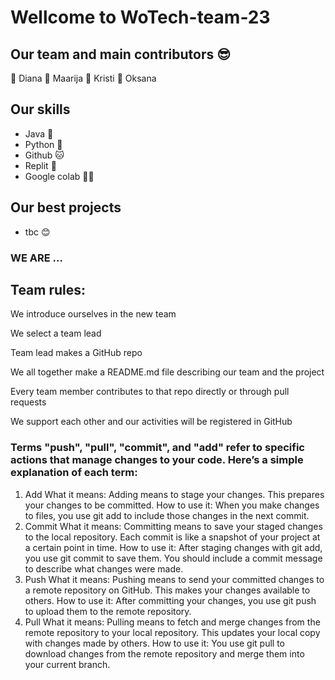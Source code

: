 # Wellcome to WoTech-team-23

## Our team and main contributors 😎
🌸 Diana
🌸 Maarija
🌸 Kristi
🌸 Oksana

## Our skills
- Java 🌟
- Python 🐍
- Github 🐱
- Replit 🦎
- Google colab 👯‍♀️
## Our best projects
- tbc 😊

### WE ARE ...

## Team rules:

We introduce ourselves in the new team

We select a team lead

Team lead makes a GitHub repo

We all together make a README.md file describing our team and the project

Every team member contributes to that repo directly or through pull requests

We support each other and our activities will be registered in GitHub

### Terms "push", "pull", "commit", and "add" refer to specific actions that manage changes to your code. Here’s a simple explanation of each term:

1. Add
What it means: Adding means to stage your changes. This prepares your changes to be committed.
How to use it: When you make changes to files, you use git add to include those changes in the next commit.
2. Commit
What it means: Committing means to save your staged changes to the local repository. Each commit is like a snapshot of your project at a certain point in time.
How to use it: After staging changes with git add, you use git commit to save them. You should include a commit message to describe what changes were made.
3. Push
What it means: Pushing means to send your committed changes to a remote repository on GitHub. This makes your changes available to others.
How to use it: After committing your changes, you use git push to upload them to the remote repository.
4. Pull
What it means: Pulling means to fetch and merge changes from the remote repository to your local repository. This updates your local copy with changes made by others.
How to use it: You use git pull to download changes from the remote repository and merge them into your current branch.
